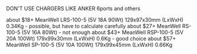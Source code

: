 DON'T USE CHARGERS LIKE ANKER 6ports and others

about $18+ MeanWell LRS-100-5 (5V 18A 90Wt) 129x97x30mm (LxWxH) 0.34Kg - possible, but have to calculate carefully
about $27+ MeanWell RS-100-5 (5V 16A 80Wt) - not enough
about $43+ MeanWell RSP-100-5 (5V 20A 100Wt) 179x99x30mm (LxWxH) 0.6Kg  - good choice
about $57+ MeanWell SP-100-5 (5V 10A 100Wt) 179x99x45mm (LxWxH) 0.66Kg

